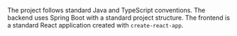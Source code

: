 The project follows standard Java and TypeScript conventions. The backend uses Spring Boot with a standard project structure. The frontend is a standard React application created with `create-react-app`.